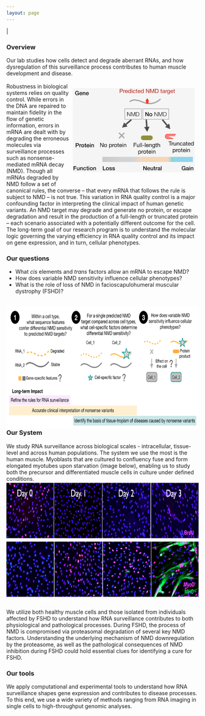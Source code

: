 ```yaml
---
layout: page
---
```


|

### Overview  
Our lab studies how cells detect and degrade aberrant RNAs, and how dysregulation of this surveillance process contributes to human muscle development and disease. 
<br>
<img align="right" src="/img/nmd-overview.png" hspace="10" vspace= "30" style="width:320px !important;height:220px !important;" />
<br>Robustness in biological systems relies on quality control. While errors in the DNA are repaired to maintain fidelity in the flow of genetic information, errors in mRNA are dealt with by degrading the erroneous molecules via surveillance processes such as nonsense-mediated mRNA decay (NMD). Though all mRNAs degraded by NMD follow a set of canonical rules, the converse – that every mRNA that follows the rule is subject to NMD – is not true. This variation in RNA quality control is a major confounding factor in interpreting the clinical impact of human genetic variants. An NMD target may degrade and generate no protein, or escape degradation and result in the production of a full-length or truncated protein – each scenario associated with a potentially different outcome for the cell. The long-term goal of our research program is to understand the molecular logic governing the varying efficiency in RNA quality control and its impact on gene expression, and in turn, cellular phenotypes.

### Our questions  
* What <i>cis</i> elements and <i>trans</i> factors allow an mRNA to escape NMD?  
* How does variable NMD sensitivity influence cellular phenotypes?
* What is the role of loss of NMD in facioscapulohumeral muscular dystrophy (FSHD)?
<br>
<img align="left" src="/img/research-overview_edit.png" style="width:720px !important;height:320px !important;" />
<br> 
<br> 


### Our System  
We study RNA surveillance across biological scales - intracellular, tissue-level and across human populations. The system we use the most is the human muscle. Myoblasts that are cultured to confluency fuse and form elongated myotubes upon starvation (image below), enabling us to study both the precursor and differentiated muscle cells in culture under defined conditions.
<img align="left" src="/img/muscle_differentiation.png" style="width:750px !important;height:300px !important;" />   
<br> 
<br> 
<font color="white">Muscle Differentiation!</font>

We utilize both healthy muscle cells and those isolated from individuals affected by FSHD to understand how RNA surveillance contributes to both physiological and pathological processes. During FSHD, the process of NMD is compromised via proteasomal degradation of several key NMD factors. Understanding the underlying mechanism of NMD downregulation by the proteasome, as well as the pathological consequences of NMD inhibition during FSHD could hold essential clues for identifying a cure for FSHD.  
 
### Our tools  
We apply computational and experimental tools to understand how RNA surveillance shapes gene expression and contributes to disease processes. To this end, we use a wide variety of methods ranging from RNA imaging in single cells to high-throughput genomic analyses.  
